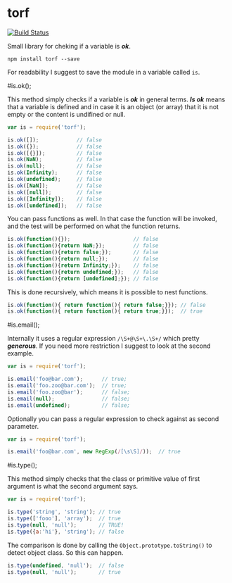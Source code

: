 # torf

[![Build Status](https://travis-ci.org/besarthoxhaj/torf.svg?branch=master)](https://travis-ci.org/besarthoxhaj/torf)

Small library for cheking if a variable is ***ok***.

	npm install torf --save

For readability I suggest to save the module in a variable called `is`.

#is.ok();

This method simply checks if a variable is ***ok*** in general terms. ***Is ok*** means that a variable is defined and in case it is an object (or array) that it is not empty or the content is undifined or null. 

```js
var is = require('torf');

is.ok([]);            // false
is.ok({});            // false
is.ok([{}]);          // false
is.ok(NaN);           // false
is.ok(null);          // false
is.ok(Infinity);      // false
is.ok(undefined);     // false
is.ok([NaN]);         // false
is.ok([null]);        // false
is.ok([Infinity]);    // false
is.ok([undefined]);   // false
```

You can pass functions as well. In that case the function will be invoked, and the test will be performed on what the function returns.

```js
is.ok(function(){});                    // false
is.ok(function(){return NaN;});         // false
is.ok(function(){return false;});       // false
is.ok(function(){return null;});        // false
is.ok(function(){return Infinity;});    // false
is.ok(function(){return undefined;});   // false
is.ok(function(){return [undefined];}); // false
```

This is done recursively, which means it is possible to nest functions. 

```js
is.ok(function(){ return function(){ return false;}}); // false
is.ok(function(){ return function(){ return true;}});  // true
```

#is.email();

Internally it uses a regular expression `/\S+@\S+\.\S+/` which pretty ***generous***. If you need more restriction I suggest to look at the second example.

```js
var is = require('torf');

is.email('foo@bar.com');      // true;
is.email('foo.zoo@bar.com');  // true;
is.email('foo.zoo@bar');      // false;
is.email(null);               // false;
is.email(undefined);          // false;

```

Optionally you can pass a regular expression to check against as second parameter.

```js
var is = require('torf');

is.email('foo@bar.com', new RegExp(/[\s\S]/));  // true

```

#is.type();

This method simply checks that the class or primitive value of first argument is what the second argument says.

```js
var is = require('torf');

is.type('string', 'string'); // true
is.type(['fooo'], 'array');  // true
is.type(null, 'null');       // TRUE!
is.type({a:'hi'}, 'string'); // false
```

The comparison is done by calling the `Object.prototype.toString()` to detect object class. So this can happen.

```js
is.type(undefined, 'null');  // false
is.type(null, 'null');       // true
```